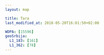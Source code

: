 ```yaml
---
layout: map

title: Tara
last_modified_at: 2018-05-20T16:01:50+02:00

WDPA: [15596]
geoSrbija:
  L1_183: [161]
  L1_362: [78]
---
```

